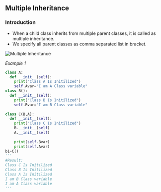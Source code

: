 ## Multiple Inheritance

### Introduction
- When a child class inherits from multiple parent classes, it is called as multiple inheritance.
- We specify all parent classes as comma separated list in bracket.

![Multiple Inheritance](https://github.com/chavarera/PythonScript/blob/master/Class/multipleinheritance.png)


*Example 1*
```python
class A:
  def __init__(self):
    print("Class A Is Initilized")
    self.Avar="I am A Class variable"
class B():
  def __init__(self):
    print("Class B Is Initilized")
    self.Bvar="I am B Class variable"
    
class C(B,A):
  def __init__(self):
    print("Class C Is Initilized")
    B.__init__(self)
    A.__init__(self)
   
    print(self.Bvar)
    print(self.Avar)
b1=C()
'''
#Result:
Class C Is Initilized
Class B Is Initilized
Class A Is Initilized
I am B Class variable
I am A Class variable
'''
```
